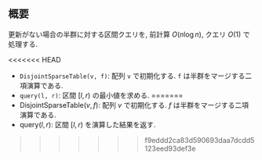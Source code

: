 ## 概要

更新がない場合の半群に対する区間クエリを, 前計算 $O(n \log n)$, クエリ $O(1)$ で処理する.

<<<<<<< HEAD
* `DisjointSparseTable(v, f)`: 配列 `v` で初期化する. `f` は半群をマージする二項演算である.
* `query(l, r)`: 区間 $[l, r)$ の最小値を求める.
=======
* $\mathrm{DisjointSparseTable}(v, f)$: 配列 $v$ で初期化する. $f$ は半群をマージする二項演算である.
* $\mathrm{query}(l, r)$: 区間 $[l, r)$ を演算した結果を返す.
>>>>>>> f9eddd2ca83d590693daa7dcdd5123eed93def3e
